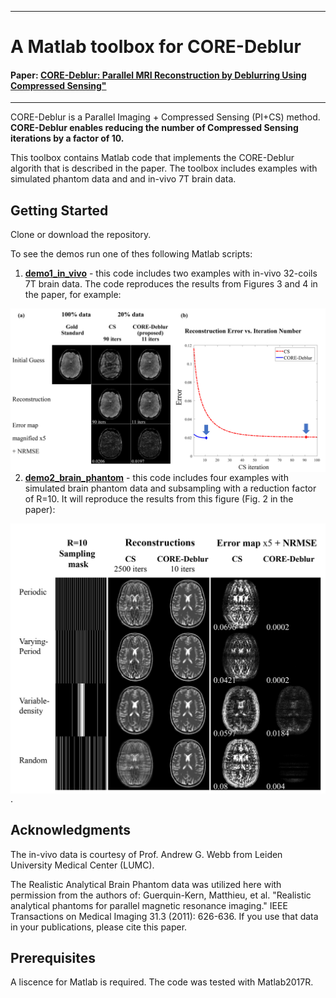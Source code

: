 
-----------------------------------------------------------------------------------
# A Matlab toolbox for CORE-Deblur
#### Paper: [CORE-Deblur: Parallel MRI Reconstruction by Deblurring Using Compressed Sensing"](https://arxiv.org/abs/2004.01147)
----------------------------------------------------------------------------------

CORE-Deblur is a Parallel Imaging + Compressed Sensing (PI+CS) method. **CORE-Deblur enables reducing the number of Compressed Sensing iterations by a factor of 10.**



This toolbox contains Matlab code that implements the CORE-Deblur algorith that is described in the paper. The toolbox includes examples with simulated phantom data and and in-vivo 7T brain data.


## Getting Started
Clone or download the repository.

To see the demos run one of thes following Matlab scripts:

1. [**demo1_in_vivo**](demo1_in_vivo.m) - this code includes two examples with in-vivo 32-coils 7T brain data. The code reproduces the results from Figures 3 and 4 in the paper, for example:

<img src="README_figures/demo1_iters.jpg" width=1000 align=left>

<br />
<br />
<br />
<br />
<br />
<br />
<br />


2. [**demo2_brain_phantom**](demo2_brain_phantom.m) - this code includes four examples with simulated brain phantom data and subsampling with a reduction factor of R=10. It will  reproduce the results from this figure (Fig. 2 in the paper):

<img src="README_figures/brain_phantom_fig.jpg" width=1000 align=left>.



## Acknowledgments
The in-vivo data is courtesy of Prof. Andrew G. Webb from Leiden University Medical Center (LUMC).

The Realistic Analytical Brain Phantom data was utilized here with permission from
the authors of:
    Guerquin-Kern, Matthieu, et al. "Realistic analytical phantoms for parallel
    magnetic resonance imaging." IEEE Transactions on Medical Imaging 31.3
    (2011): 626-636.
If you use that data in your publications, please cite this paper.

## Prerequisites
A liscence for Matlab is required. The code was tested with Matlab2017R.
